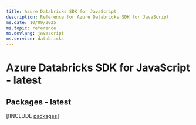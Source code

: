 ```yaml
---
title: Azure Databricks SDK for JavaScript
description: Reference for Azure Databricks SDK for JavaScript
ms.date: 10/09/2025
ms.topic: reference
ms.devlang: javascript
ms.service: databricks
---
```

# Azure Databricks SDK for JavaScript - latest
## Packages - latest
[!INCLUDE [packages](databricks-index.md)]